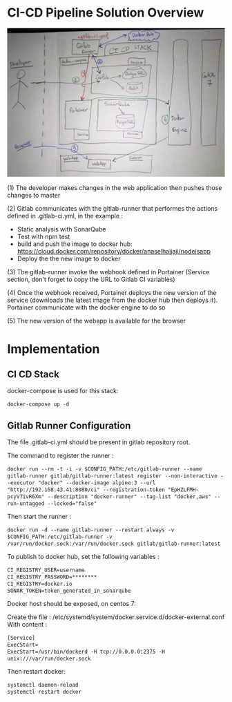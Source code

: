 # CI-CD Pipeline Solution Overview
![Explanations](https://github.com/anaselhajjaji/ci-cd-pipeline/blob/master/solution_impl.jpg)

(1) The developer makes changes in the web application then pushes those changes to master

(2) Gitlab communicates with the gitlab-runner that performes the actions defined in .gitlab-ci.yml, in the example : 
- Static analysis with SonarQube
- Test with npm test
- build and push the image to docker hub: https://cloud.docker.com/repository/docker/anaselhajjaji/nodejsapp
- Deploy the the new image to docker

(3) The gitlab-runner invoke the webhook defined in Portainer (Service section, don't forget to copy the URL to Gitlab CI variables)

(4) Once the webhook received, Portainer deploys the new version of the service (downloads the latest image from the docker hub then deploys it). Portainer communicate with the docker engine to do so

(5) The new version of the webapp is available for the browser

# Implementation
## CI CD Stack
docker-compose is used for this stack:
```
docker-compose up -d
```
## Gitlab Runner Configuration
The file .gitlab-ci.yml should be present in gitlab repository root.

The command to register the runner :

```
docker run --rm -t -i -v $CONFIG_PATH:/etc/gitlab-runner --name gitlab-runner gitlab/gitlab-runner:latest register --non-interactive --executor "docker" --docker-image alpine:3 --url "http://192.168.43.41:8080/ci" --registration-token "EpHZLFMH-pcyV7ivR6Xm" --description "docker-runner" --tag-list "docker,aws" --run-untagged --locked="false"
```

Then start the runner :

```
docker run -d --name gitlab-runner --restart always -v $CONFIG_PATH:/etc/gitlab-runner -v /var/run/docker.sock:/var/run/docker.sock gitlab/gitlab-runner:latest
```

To publish to docker hub, set the following variables :

```
CI_REGISTRY_USER=username
CI_REGISTRY_PASSWORD=********
CI_REGISTRY=docker.io
SONAR_TOKEN=token_generated_in_sonarqube
```

Docker host should be exposed, on centos 7:

Create the file : /etc/systemd/system/docker.service.d/docker-external.conf
With content :
```
[Service]
ExecStart=
ExecStart=/usr/bin/dockerd -H tcp://0.0.0.0:2375 -H unix:///var/run/docker.sock
```

Then restart docker:
```
systemctl daemon-reload
systemctl restart docker
```
